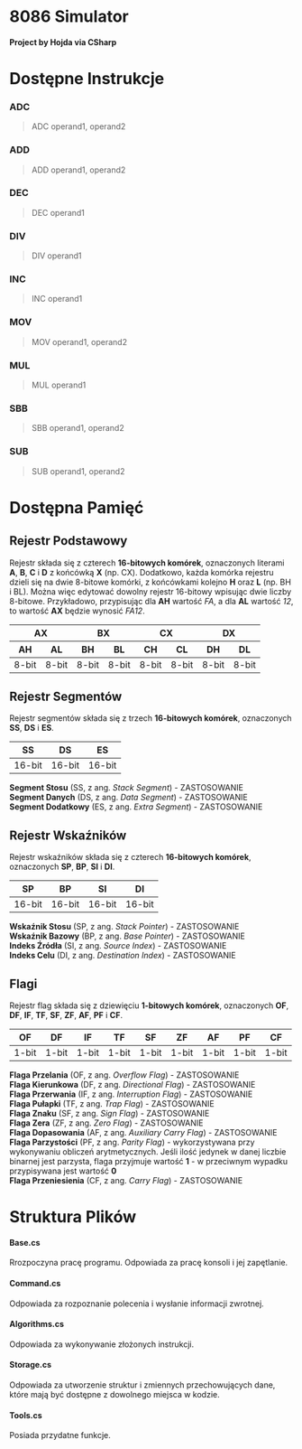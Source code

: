 # 8086 Simulator
#### Project by Hojda via CSharp

# Dostępne Instrukcje

### ADC
> ADC operand1, operand2

### ADD
> ADD operand1, operand2

### DEC
> DEC operand1

### DIV
> DIV operand1

### INC
> INC operand1

### MOV
> MOV operand1, operand2

### MUL
> MUL operand1

### SBB
> SBB operand1, operand2

### SUB
> SUB operand1, operand2

# Dostępna Pamięć
## Rejestr Podstawowy
Rejestr składa się z czterech **16-bitowych komórek**, oznaczonych literami **A**, **B**, **C** i **D** z końcówką **X** (np. CX).
Dodatkowo, każda komórka rejestru dzieli się na dwie 8-bitowe komórki, z końcówkami kolejno **H** oraz **L** (np. BH i BL).
Można więc edytować dowolny rejestr 16-bitowy wpisując dwie liczby 8-bitowe.
Przykładowo, przypisując dla **AH** wartość *FA*, a dla **AL** wartość *12*, to wartość **AX** będzie wynosić *FA12*.

<table>
    <thead>
        <tr>
            <th colspan=2>AX</th>
            <th colspan=2>BX</th>
            <th colspan=2>CX</th>
            <th colspan=2>DX</th>
        </tr>
        <tr>
            <th>AH</th>
            <th>AL</th>
            <th>BH</th>
            <th>BL</th>
            <th>CH</th>
            <th>CL</th>
            <th>DH</th>
            <th>DL</th>
        </tr>
    </thead>
    <tbody>
        <tr>
            <td>8-bit</td>
            <td>8-bit</td>
            <td>8-bit</td>
            <td>8-bit</td>
            <td>8-bit</td>
            <td>8-bit</td>
            <td>8-bit</td>
            <td>8-bit</td>
        </tr>
    </tbody>
</table>

## Rejestr Segmentów
Rejestr segmentów składa się z trzech **16-bitowych komórek**, oznaczonych **SS**, **DS** i **ES**.

|SS|DS|ES|
|--|--|--|
|16-bit|16-bit|16-bit|

**Segment Stosu** (SS, z ang. *Stack Segment*) - ZASTOSOWANIE<br>
**Segment Danych** (DS, z ang. *Data Segment*) - ZASTOSOWANIE<br>
**Segment Dodatkowy** (ES, z ang. *Extra Segment*) - ZASTOSOWANIE<br>

## Rejestr Wskaźników
Rejestr wskaźników składa się z czterech **16-bitowych komórek**, oznaczonych **SP**, **BP**, **SI** i **DI**.

|SP|BP|SI|DI|
|--|--|--|--|
|16-bit|16-bit|16-bit|16-bit|

**Wskaźnik Stosu** (SP, z ang. *Stack Pointer*) - ZASTOSOWANIE<br>
**Wskaźnik Bazowy** (BP, z ang. *Base Pointer*) - ZASTOSOWANIE<br>
**Indeks Źródła** (SI, z ang. *Source Index*) - ZASTOSOWANIE<br>
**Indeks Celu** (DI, z ang. *Destination Index*) - ZASTOSOWANIE<br>

## Flagi
Rejestr flag składa się z dziewięciu **1-bitowych komórek**, oznaczonych **OF**, **DF**, **IF**, **TF**, **SF**, **ZF**, **AF**, **PF** i **CF**.

|OF|DF|IF|TF|SF|ZF|AF|PF|CF|
|--|--|--|--|--|--|--|--|--|
|1-bit|1-bit|1-bit|1-bit|1-bit|1-bit|1-bit|1-bit|1-bit|

**Flaga Przelania** (OF, z ang. *Overflow Flag*) - ZASTOSOWANIE<br>
**Flaga Kierunkowa** (DF, z ang. *Directional Flag*) - ZASTOSOWANIE<br>
**Flaga Przerwania** (IF, z ang. *Interruption Flag*) - ZASTOSOWANIE<br>
**Flaga Pułapki** (TF, z ang. *Trap Flag*) - ZASTOSOWANIE<br>
**Flaga Znaku** (SF, z ang. *Sign Flag*) - ZASTOSOWANIE<br>
**Flaga Zera** (ZF, z ang. *Zero Flag*) - ZASTOSOWANIE<br>
**Flaga Dopasowania** (AF, z ang. *Auxiliary Carry Flag*) - ZASTOSOWANIE<br>
**Flaga Parzystości** (PF, z ang. *Parity Flag*) - wykorzystywana przy wykonywaniu obliczeń arytmetycznych. Jeśli ilość jedynek w danej liczbie binarnej jest parzysta, flaga przyjmuje wartość **1** - w przeciwnym wypadku przypisywana jest wartość **0**<br>
**Flaga Przeniesienia** (CF, z ang. *Carry Flag*) - ZASTOSOWANIE<br>

# Struktura Plików
#### Base.cs
Rrozpoczyna pracę programu.
Odpowiada za pracę konsoli i jej zapętlanie.

#### Command.cs
Odpowiada za rozpoznanie polecenia i wysłanie informacji zwrotnej.

#### Algorithms.cs
Odpowiada za wykonywanie złożonych instrukcji.

#### Storage.cs
Odpowiada za utworzenie struktur i zmiennych przechowujących dane, które mają być dostępne z dowolnego miejsca w kodzie.

#### Tools.cs
Posiada przydatne funkcje.